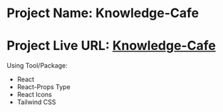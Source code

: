 # Project Name: Knowledge-Cafe

# Project Live URL: [Knowledge-Cafe](https://damp-camp.surge.sh/)



Using Tool/Package:

- React 
- React-Props Type
- React Icons
- Tailwind CSS
